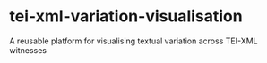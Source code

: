 # tei-xml-variation-visualisation
A reusable platform for visualising textual variation across TEI-XML witnesses

